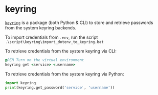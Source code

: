 # keyring

[`keyring`](https://github.com/jaraco/keyring) is a package (both Python & CLI) to store and retrieve passwords from the system keyring backends.

To import credentials from `.env`, run the script `.\script\keyring\import_dotenv_to_keyring.bat`

To retrieve credentials from the system keyring via CLI:
```cmd
@REM Turn on the virtual environment
keyring get <service> <username>
```

To retrieve credentials from the system keyring via Python:
```python
import keyring
print(keyring.get_password('service', 'username'))
```
